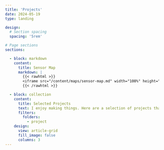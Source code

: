 ```yaml
---
title: 'Projects'
date: 2024-05-19
type: landing

design:
  # Section spacing
  spacing: '5rem'

# Page sections
sections:

  - block: markdown
    content:
      title: Sensor Map
      markdown: |
        {{< rawhtml >}}
        <iframe src="/content/maps/sensor-map.md" width="100%" height="600px" style="border: none;"></iframe>
        {{< /rawhtml >}}

  - block: collection
    content:
      title: Selected Projects
      text: I enjoy making things. Here are a selection of projects that I have worked on over the years.
      filters:
        folders:
          - project
    design:
      view: article-grid
      fill_image: false
      columns: 3
---
```


